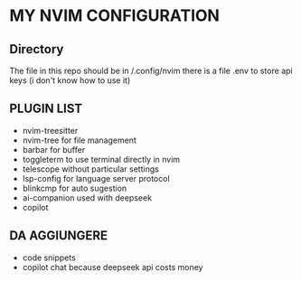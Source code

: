 # MY NVIM CONFIGURATION 
## Directory
The file in this repo should be in /.config/nvim
there is a file .env to store api keys (i don't know how to use it)
## PLUGIN LIST 
- nvim-treesitter 
- nvim-tree for file management 
- barbar for buffer
- toggleterm to use terminal directly in nvim 
- telescope without particular settings
- lsp-config for language server protocol
- blinkcmp for auto sugestion
- ai-companion used with deepseek
- copilot 
## DA AGGIUNGERE
- code snippets
- copilot chat because deepseek api costs money
